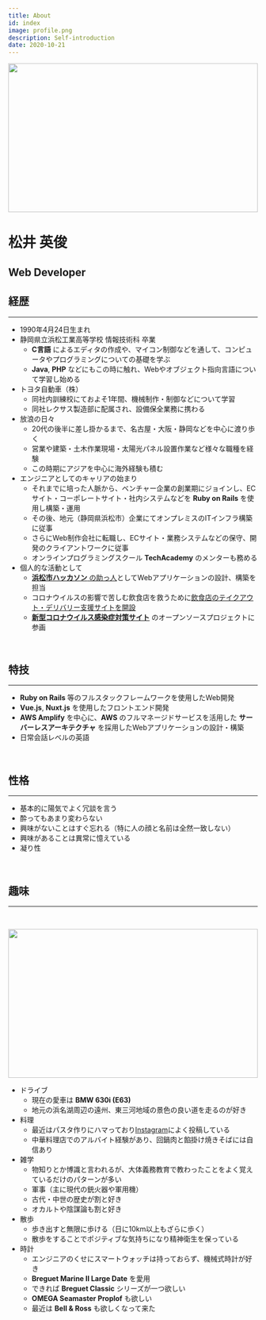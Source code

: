 ```yaml
---
title: About
id: index
image: profile.png
description: Self-introduction
date: 2020-10-21
---
```


<div class="row">
  <div class="col-xs-12 col-sm-8">
    <img
      src="/profile.png"
      width="100%"
      height="300px"
      style="object-fit:cover;"
    />
  </div>

  <div class="col-xs-12 col-sm-4">
    <h1>松井 英俊</h1>
    <h2>Web Developer</h2>
  </div>
</div>

## 経歴

***

- 1990年4月24日生まれ
- 静岡県立浜松工業高等学校 情報技術科 卒業
  - **C言語** によるエディタの作成や、マイコン制御などを通して、コンピュータやプログラミングについての基礎を学ぶ
  - **Java**, **PHP** などにもこの時に触れ、Webやオブジェクト指向言語について学習し始める
- トヨタ自動車（株）
  - 同社内訓練校にておよそ1年間、機械制作・制御などについて学習
  - 同社レクサス製造部に配属され、設備保全業務に携わる
- 放浪の日々
  - 20代の後半に差し掛かるまで、名古屋・大阪・静岡などを中心に渡り歩く
  - 営業や建築・土木作業現場・太陽光パネル設置作業など様々な職種を経験
  - この時期にアジアを中心に海外経験も積む
- エンジニアとしてのキャリアの始まり
  - それまでに培った人脈から、ベンチャー企業の創業期にジョインし、ECサイト・コーポレートサイト・社内システムなどを **Ruby on Rails** を使用し構築・運用
  - その後、地元（静岡県浜松市）企業にてオンプレミスのITインフラ構築に従事
  - さらにWeb制作会社に転職し、ECサイト・業務システムなどの保守、開発のクライアントワークに従事
  - オンラインプログラミングスクール **TechAcademy** のメンターも務める
- 個人的な活動として
  - [**浜松市ハッカソン** の助っ人](/works)としてWebアプリケーションの設計、構築を担当
  - コロナウイルスの影響で苦しむ飲食店を救うために[飲食店のテイクアウト・デリバリー支援サイトを開設](/media_coverages)
  - [**新型コロナウイルス感染症対策サイト**](https://stopcovid19.code4hamamatsu.org/) のオープンソースプロジェクトに参画

<br>

## 特技

***
- **Ruby on Rails** 等のフルスタックフレームワークを使用したWeb開発
- **Vue.js**, **Nuxt.js** を使用したフロントエンド開発
- **AWS Amplify** を中心に、**AWS** のフルマネージドサービスを活用した **サーバーレスアーキテクチャ** を採用したWebアプリケーションの設計・構築
- 日常会話レベルの英語

<br>

## 性格

***
- 基本的に陽気でよく冗談を言う
- 酔ってもあまり変わらない
- 興味がないことはすぐ忘れる（特に人の顔と名前は全然一致しない）
- 興味があることは異常に憶えている
- 凝り性

<br>

## 趣味

***

<br>

<img
  src="/hobby.png"
  width="100%"
  height="300px"
  style="object-fit:cover;"
/>

- ドライブ
  - 現在の愛車は **BMW 630i (E63)**
  - 地元の浜名湖周辺の遠州、東三河地域の景色の良い道を走るのが好き
- 料理
  - 最近はパスタ作りにハマっており[Instagram](https://www.instagram.com/mhide0424/)によく投稿している
  - 中華料理店でのアルバイト経験があり、回鍋肉と餡掛け焼きそばには自信あり
- 雑学
  - 物知りとか博識と言われるが、大体義務教育で教わったことをよく覚えているだけのパターンが多い
  - 軍事（主に現代の銃火器や軍用機）
  - 古代・中世の歴史が割と好き
  - オカルトや陰謀論も割と好き
- 散歩
  - 歩き出すと無限に歩ける（日に10km以上もざらに歩く）
  - 散歩をすることでポジティブな気持ちになり精神衛生を保っている
- 時計
  - エンジニアのくせにスマートウォッチは持っておらず、機械式時計が好き
  - **Breguet Marine II Large Date** を愛用
  - できれば **Breguet Classic** シリーズが一つ欲しい
  - **OMEGA Seamaster Proplof** も欲しい
  - 最近は **Bell & Ross** も欲しくなって来た

